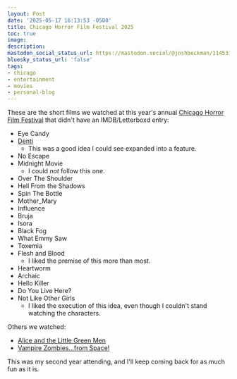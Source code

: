 ```yaml
---
layout: Post
date: '2025-05-17 16:13:53 -0500'
title: Chicago Horror Film Festival 2025
toc: true
image:
description:
mastodon_social_status_url: https://mastodon.social/@joshbeckman/114531455144662595
bluesky_status_url: 'false'
tags:
- chicago
- entertainment
- movies
- personal-blog
---
```



These are the short films we watched at this year's annual [Chicago Horror Film Festival](https://www.chicagohorrorfilmfest.com) that didn't have an IMDB/Letterboxd entry:

- Eye Candy
- [Denti](https://www.imdb.com/title/tt32360984/)
  - This was a good idea I could see expanded into a feature.
- No Escape
- Midnight Movie
  - I could _not_ follow this one.
- Over The Shoulder
- Hell From the Shadows
- Spin The Bottle
- Mother_Mary
- Influence
- Bruja
- Isora
- Black Fog
- What Emmy Saw
- Toxemia
- Flesh and Blood
  - I liked the premise of this more than most.
- Heartworm
- Archaic
- Hello Killer
- Do You Live Here?
- Not Like Other Girls
  - I liked the execution of this idea, even though I couldn't stand watching the characters.

Others we watched:
- [Alice and the Little Green Men](https://www.joshbeckman.org/blog/watching/letterboxd-review-891734149-alice-and-the-little-green-men)
- [Vampire Zombies...from Space!](https://www.joshbeckman.org/blog/watching/letterboxd-review-891726006-vampire-zombiesfrom-space)

This was my second year attending, and I'll keep coming back for as much fun as it is.
